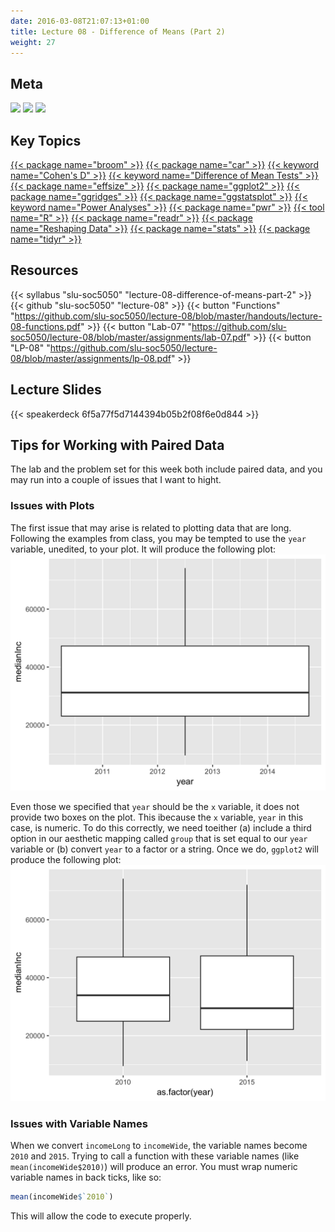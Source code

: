 ```yaml
---
date: 2016-03-08T21:07:13+01:00
title: Lecture 08 - Difference of Means (Part 2)
weight: 27
---
```


## Meta
![](https://img.shields.io/badge/semester-fall%202018-orange.svg) ![](https://img.shields.io/badge/release-lecture-orange.svg) [![](https://img.shields.io/badge/last%20update-2018--10--12-brightgreen.svg)](https://github.com/slu-soc5050/lecture-06/blob/master/NEWS_SITE.md)

## Key Topics
[{{< package name="broom" >}}](/topic-index/#a-d)
[{{< package name="car" >}}](/topic-index/#a-d)
[{{< keyword name="Cohen's D" >}}](/topic-index/#a-d)
[{{< keyword name="Difference of Mean Tests" >}}](/topic-index/#a-d)
[{{< package name="effsize" >}}](/topic-index/#e-h)
[{{< package name="ggplot2" >}}](/topic-index/#e-h)
[{{< package name="ggridges" >}}](/topic-index/#e-h)
[{{< package name="ggstatsplot" >}}](/topic-index/#e-h)
[{{< keyword name="Power Analyses" >}}](/topic-index/#m-p)
[{{< package name="pwr" >}}](/topic-index/#m-p)
[{{< tool name="R" >}}](/topic-index/#q-t)
[{{< package name="readr" >}}](/topic-index/#q-t)
[{{< package name="Reshaping Data" >}}](/topic-index/#q-t)
[{{< package name="stats" >}}](/topic-index/#q-t)
[{{< package name="tidyr" >}}](/topic-index/#q-t)

## Resources

{{< syllabus "slu-soc5050" "lecture-08-difference-of-means-part-2" >}}
{{< github "slu-soc5050" "lecture-08" >}}
{{< button "Functions" "https://github.com/slu-soc5050/lecture-08/blob/master/handouts/lecture-08-functions.pdf" >}}
{{< button "Lab-07" "https://github.com/slu-soc5050/lecture-08/blob/master/assignments/lab-07.pdf" >}}
{{< button "LP-08" "https://github.com/slu-soc5050/lecture-08/blob/master/assignments/lp-08.pdf" >}}

## Lecture Slides
{{< speakerdeck 6f5a77f5d7144394b05b2f08f6e0d844 >}}

## Tips for Working with Paired Data
The lab and the problem set for this week both include paired data, and you may run into a couple of issues that I want to hight. 

### Issues with Plots
The first issue that may arise is related to plotting data that are long. Following the examples from class, you may be tempted to use the `year` variable, unedited, to your plot. It will produce the following plot:
![image](/images/week-08-img01.png)

Even those we specified that `year` should be the `x` variable, it does not provide two boxes on the plot. This ibecause the `x` variable, `year` in this case, is numeric. To do this correctly, we need toeither (a) include a third option in our aesthetic mapping called `group` that is set equal to our `year` variable or (b) convert `year` to a factor or a string. Once we do, `ggplot2` will produce the following plot:
![image](/images/week-08-img03.png)

### Issues with Variable Names
When we convert `incomeLong` to `incomeWide`, the variable names become `2010` and `2015`. Trying to call a function with these variable names (like `mean(incomeWide$2010)`) will produce an error. You must wrap numeric variable names in back ticks, like so: 

```r
mean(incomeWide$`2010`)
```

This will allow the code to execute properly.
